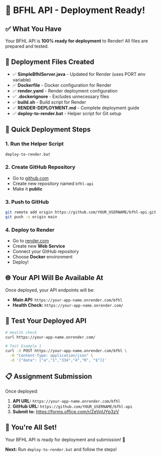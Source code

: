 # 🚀 BFHL API - Deployment Ready!

## ✅ What You Have

Your BFHL API is **100% ready for deployment** to Render! All files are prepared and tested.

## 📁 Deployment Files Created

- ✅ **SimpleBfhlServer.java** - Updated for Render (uses PORT env variable)
- ✅ **Dockerfile** - Docker configuration for Render
- ✅ **render.yaml** - Render deployment configuration
- ✅ **.dockerignore** - Excludes unnecessary files
- ✅ **build.sh** - Build script for Render
- ✅ **RENDER-DEPLOYMENT.md** - Complete deployment guide
- ✅ **deploy-to-render.bat** - Helper script for Git setup

## 🎯 Quick Deployment Steps

### 1. Run the Helper Script
```bash
deploy-to-render.bat
```

### 2. Create GitHub Repository
- Go to [github.com](https://github.com)
- Create new repository named `bfhl-api`
- Make it **public**

### 3. Push to GitHub
```bash
git remote add origin https://github.com/YOUR_USERNAME/bfhl-api.git
git push -u origin main
```

### 4. Deploy to Render
- Go to [render.com](https://render.com)
- Create new **Web Service**
- Connect your GitHub repository
- Choose **Docker** environment
- Deploy!

## 🌐 Your API Will Be Available At

Once deployed, your API endpoints will be:
- **Main API:** `https://your-app-name.onrender.com/bfhl`
- **Health Check:** `https://your-app-name.onrender.com/`

## 🧪 Test Your Deployed API

```bash
# Health check
curl https://your-app-name.onrender.com/

# Test Example 1
curl -X POST https://your-app-name.onrender.com/bfhl \
  -H "Content-Type: application/json" \
  -d '{"data": ["a","1","334","4","R", "$"]}'
```

## 📋 Assignment Submission

Once deployed:
1. **API URL:** `https://your-app-name.onrender.com/bfhl`
2. **GitHub URL:** `https://github.com/YOUR_USERNAME/bfhl-api`
3. **Submit to:** https://forms.office.com/r/ZeVpUYp3zV

## 🎉 You're All Set!

Your BFHL API is ready for deployment and submission! 🚀

**Next:** Run `deploy-to-render.bat` and follow the steps!

